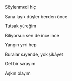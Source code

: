 Söylenmedi hiç

Sana layık düşler benden önce

Tutsak yüreğim

Biliyorsun sen de ince ince

Yangın yeri hep

Buralar sayende, yok şikâyet

Gel bir sarayım

Aşkın olayım
